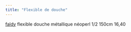 ```yaml
---
title: "Flexible de douche"
---
```


[faldy](notes/utilisateurs/fournisseurs/faldy.md) flexible douche métallique néoperl 1/2 150cm 16,40